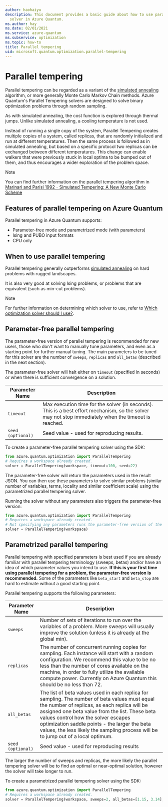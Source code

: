 ```yaml
---
author: haohaiyu
description: This document provides a basic guide about how to use parallel tempering
  solver in Azure Quantum.
ms.author: hay
ms.date: 02/01/2021
ms.service: azure-quantum
ms.subservice: optimization
ms.topic: how-to
title: Parallel tempering
uid: microsoft.quantum.optimization.parallel-tempering
---
```


# Parallel tempering

Parallel tempering can be regarded as a variant of the [simulated annealing](xref:microsoft.quantum.optimization.simulated-annealing) algorithm, or more generally Monte Carlo Markov Chain methods. Azure Quantum's Parallel Tempering solvers are designed to solve binary optimization problems through random sampling.

As with simulated annealing, the cost function is explored through thermal jumps. Unlike simulated annealing, a cooling temperature is not used.

Instead of running a single copy of the system, Parallel Tempering creates multiple copies of a system, called replicas, that are randomly initialized and run at different temperatures. Then the same process is followed as in simulated annealing, but based on a specific protocol two replicas can be exchanged between different temperatures. This change can enable walkers that were previously stuck in local optima to be bumped out of them, and thus encourages a wider exploration of the problem space.

> [!NOTE]
> You can find further information on the parallel tempering algorithm in [Marinari and Parisi 1992 - Simulated Tempering: A New Monte Carlo Scheme](https://iopscience.iop.org/article/10.1209/0295-5075/19/6/002/pdf)

## Features of parallel tempering on Azure Quantum

Parallel tempering in Azure Quantum supports:

- Parameter-free mode and parametrized mode (with parameters)
- Ising and PUBO input formats
- CPU only

## When to use parallel tempering

Parallel tempering generally outperforms [simulated annealing](xref:microsoft.quantum.optimization.simulated-annealing) on hard problems with rugged landscapes.

It is also very good at solving Ising problems, or problems that are equivalent (such as min-cut problems).

> [!NOTE]
> For further information on determining which solver to use, refer to [Which optimization solver should I use?](xref:microsoft.quantum.optimization.choose-solver).

## Parameter-free parallel tempering

The parameter-free version of parallel tempering is recommended for new users, those who don't want to manually tune parameters, and even as a starting point for further manual tuning. The main parameters to be tuned for this solver are the number of `sweeps`, `replicas` and `all_betas` (described in the next section).

The parameter-free solver will halt either on `timeout` (specified in seconds) or when there is sufficient convergence on a solution.

| Parameter Name | Description |
|----------------|-------------|
| `timeout` | Max execution time for the solver (in seconds). This is a best effort mechanism, so the solver may not stop immediately when the timeout is reached.|
| `seed (optional)` | Seed value - used for reproducing results. |

To create a parameter-free parallel tempering solver using the SDK:

```python
from azure.quantum.optimization import ParallelTempering
# Requires a workspace already created.
solver = ParallelTempering(workspace, timeout=100, seed=22)
```

The parameter-free solver will return the parameters used in the result JSON. You can then use these parameters to solve similar problems (similar number of variables, terms, locality and similar coefficient scale) using the parametrized parallel tempering solver.

Running the solver without any parameters also triggers the parameter-free version:

```python
from azure.quantum.optimization import ParallelTempering
# Requires a workspace already created.
# Not specifying any parameters runs the parameter-free version of the solver.
solver = ParallelTempering(workspace)
```

## Parametrized parallel tempering

Parallel tempering with specified parameters is best used if you are already familiar with parallel tempering terminology (sweeps, betas) and/or have an idea of which parameter values you intend to use. **If this is your first time using parallel tempering for a problem, the parameter-free version is recommended.** Some of the parameters like `beta_start` and `beta_stop` are hard to estimate without a good starting point.

Parallel tempering supports the following parameters:

| Parameter Name | Description |
|----------------|-------------|
| `sweeps` | Number of sets of iterations to run over the variables of a problem. More sweeps will usually improve the solution (unless it is already at the global min).|
| `replicas`  | The number of concurrent running copies for sampling. Each instance will start with a random configuration. We recommend this value to be no less than the number of cores available on the machine, in order to fully utilize the available compute power. Currently on Azure Quantum this should be no less than 72.|
| `all_betas` | The list of beta values used in each replica for sampling. The number of beta values must equal the number of replicas, as each replica will be assigned one beta value from the list. These beta values control how the solver escapes optimization saddle points - the larger the beta values, the less likely the sampling process will be to jump out of a local optimum.|
| `seed (optional)` | Seed value - used for reproducing results |

The larger the number of sweeps and replicas, the more likely the parallel tempering solver will be to find an optimal or near-optimal solution, however the solver will take longer to run.

To create a parametrized parallel tempering solver using the SDK:

```python
from azure.quantum.optimization import ParallelTempering
# Requires a workspace already created.
solver = ParallelTempering(workspace, sweeps=2, all_betas=[1.15, 3.14], replicas=2, seed=22)
```
